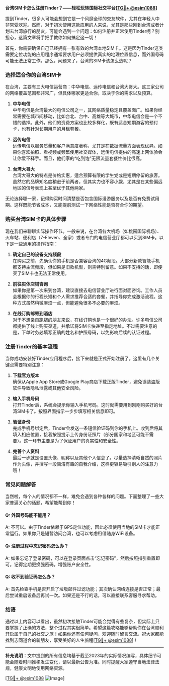 **台湾SIM卡怎么注册Tinder？——轻松玩转国际社交平台[[TG💪+ @esim1088](https://t.me/s/esim1088)]**

提到Tinder，很多人可能会想到它是一个风靡全球的交友软件，尤其在年轻人中非常受欢迎。然而，对于初次使用这款应用的人来说，尤其是那些刚到台湾或者计划去台湾旅行的朋友，可能会遇到一个问题：如何注册并正常使用Tinder呢？别担心，这篇文章将手把手教你如何搞定这一切！

首先，你需要确保自己已经拥有一张有效的台湾本地SIM卡。这是因为Tinder这类需要定位功能的应用程序通常要求用户必须提供真实的地理位置信息，而外国号码可能无法正常工作。那么，问题来了，台湾的SIM卡该怎么选呢？

### **选择适合你的台湾SIM卡**

在台湾，主要有三大电信运营商：中华电信、远传电信和台湾大哥大。这三家公司的网络覆盖范围都非常广，但具体哪家更适合你，取决于你的需求以及预算。

1. **中华电信**  
   中华电信是台湾最大的电信公司之一，其网络质量稳定且覆盖面广。如果你经常需要在城市间移动，比如台北、台中、高雄等大城市，中华电信会是一个不错的选择。此外，他们的资费方案也比较多样化，既有适合短期游客的预付卡，也有针对长期用户的月租套餐。

2. **远传电信**  
   远传电信以服务质量和客户满意度著称，尤其是在数据流量方面表现优异。如果你喜欢拍照、看视频或频繁使用社交媒体，远传电信提供的高速上网体验会让你爱不释手。而且，他们家的“吃到饱”无限流量套餐性价比很高。

3. **台湾大哥大**  
   台湾大哥大的特点是价格实惠，适合预算有限的学生党或是短期停留的旅客。虽然它的品牌知名度稍逊于前两者，但其实力也不容小觑，尤其是在某些偏远地区的信号表现上甚至优于其他两家。

无论选择哪一家，记得购买时问清楚是否包含国际漫游服务以及是否有免费试用期。这样既能节省成本，又能提前测试一下网络性能是否符合你的期望。

### **购买台湾SIM卡的具体步骤**

现在我们来聊聊实际操作环节。一般来说，在台湾各大机场（如桃园国际机场）、火车站、便利店（7-Eleven、全家）或者专门的电信营业厅都可以买到SIM卡。以下是一些通用的操作指南：

1. **确定自己的设备支持频段**  
   在购买之前，先确认你的手机是否兼容台湾的4G频段。大部分新款智能手机都支持主流频段，但如果是旧款机型，则需特别留意。如果不支持的话，即便买了SIM卡也无法正常使用。

2. **前往实体店铺咨询**  
   如果你是第一次来到台湾，建议直接去电信营业厅进行面对面咨询。工作人员会根据你的行程长短和个人需求推荐合适的套餐，并指导你完成激活流程。这种方式虽然稍微麻烦一点，但能避免很多不必要的麻烦。

3. **在线订购邮寄到酒店**  
   对于不想亲自跑腿的朋友来说，在线订购也是一个很好的办法。许多电信公司都提供了线上购买渠道，并承诺将SIM卡快递至指定地址。不过需要注意的是，下单时务必填写正确的姓名和护照号码，以免影响后续的认证过程。

### **注册Tinder的基本流程**

当你成功安装好Tinder应用程序后，接下来就是正式开始注册了。这里有几个关键点需要特别注意：

1. **下载官方版本**  
   确保从Apple App Store或Google Play商店下载正版Tinder，避免误装盗版软件导致隐私泄露或其他安全风险。

2. **输入手机号码**  
   打开Tinder后，系统会提示你输入手机号码。这时就需要用到刚刚购买好的台湾SIM卡了。按照界面指示一步步填写相关信息即可。

3. **验证身份**  
   完成手机号绑定后，Tinder会发送一条短信验证码到你的手机上。收到后将其填入相应位置，接着按照提示上传身份证照片（部分国家和地区可能不需要）。这一环节主要是为了保证用户的真实性和安全性。

4. **完善个人资料**  
   最后一步就是设置头像、昵称以及其他个人信息了。尽量选择清晰自然的照片作为头像，并撰写一段简洁有趣的自我介绍，这样更容易吸引别人的注意力哦！

### **常见问题解答**

当然啦，每个人的情况都不一样，难免会遇到各种各样的问题。下面整理了一些大家普遍关心的话题，希望能帮到你！

#### Q: 外国号码能不能用？
A: 不可以。由于Tinder依赖于GPS定位功能，因此必须使用当地的SIM卡才能正常运行。如果你只是短暂访问台湾，也可以考虑租借随身WiFi设备。

#### Q: 注册过程中忘记密码怎么办？
A: 如果忘记了登录密码，可以在登录页面点击“忘记密码”，然后按照指引重置即可。记得定期更换强密码，增强账户安全性。

#### Q: 收不到验证码怎么办？
A: 首先检查手机是否开启了垃圾邮件过滤功能；其次确认网络连接是否正常；最后尝试重启设备后再试一次。如果还是不行的话，可以直接联系客服寻求帮助。

### **结语**

通过以上内容可以看出，虽然初次接触Tinder可能会觉得有些复杂，但实际上只要掌握了正确的方法，整个过程其实很简单。希望这篇攻略能够帮助你在台湾顺利开启属于自己的社交之旅！如果你还有任何疑问，欢迎随时留言交流。祝大家都能找到志同道合的新朋友，享受美好的人生旅程[[TG💪+ @esim1088](https://t.me/s/esim1088)]！

---

**补充说明**：文中提到的所有信息均基于截至2023年的实际情况编写，具体细节可能会随着时间推移发生变化，请以最新公告为准。同时提醒大家遵守当地法律法规，健康文明地使用网络资源。

[[TG💪+ @esim1088](https://t.me/s/esim1088) ![Image](https://i.postimg.cc/4NQfJmqS/Snipaste-2025-05-13-00-14-12.png)]